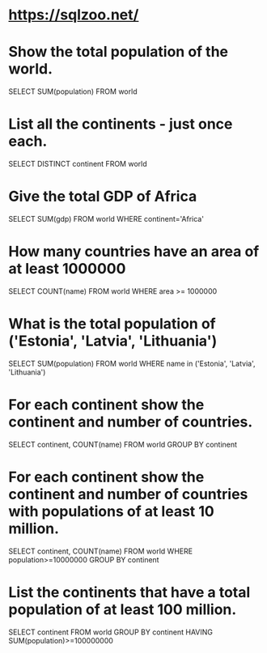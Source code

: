 # https://sqlzoo.net/

# Show the total population of the world.

SELECT SUM(population)
FROM world

# List all the continents - just once each.

SELECT DISTINCT continent
FROM world

# Give the total GDP of Africa

SELECT SUM(gdp)
FROM world
WHERE continent='Africa'

# How many countries have an area of at least 1000000

SELECT COUNT(name)
FROM world
WHERE area >= 1000000

# What is the total population of ('Estonia', 'Latvia', 'Lithuania')

SELECT SUM(population)
FROM world
WHERE name in ('Estonia', 'Latvia', 'Lithuania')

# For each continent show the continent and number of countries.

SELECT continent, COUNT(name)
FROM world
GROUP BY continent

# For each continent show the continent and number of countries with populations of at least 10 million.

SELECT continent, COUNT(name)
FROM world
WHERE population>=10000000
GROUP BY continent

# List the continents that have a total population of at least 100 million.

SELECT  continent
FROM world
GROUP BY continent
HAVING SUM(population)>=100000000
